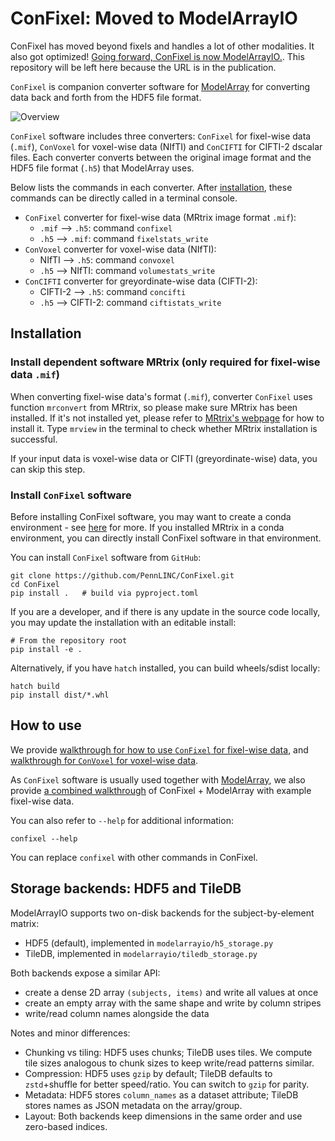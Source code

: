 # ConFixel: Moved to ModelArrayIO

ConFixel has moved beyond fixels and handles a lot of other modalities.
It also got optimized!
[Going forward, ConFixel is now ModelArrayIO.](https://pennlinc.github.io/ModelArrayIO/). 
This repository will be left here because the URL is in the publication.


`ConFixel` is companion converter software for [ModelArray](https://pennlinc.github.io/ModelArray/) for converting data back and forth from the HDF5 file format.

<p align="center">

![Overview](overview_structure.png)

</p>

`ConFixel` software includes three converters: `ConFixel` for fixel-wise data (`.mif`), `ConVoxel` for voxel-wise data (NIfTI) and `ConCIFTI` for CIFTI-2 dscalar files. Each converter converts between the original image format and the HDF5 file format (`.h5`) that ModelArray uses.

Below lists the commands in each converter. After [installation](#installation), these commands can be directly called in a terminal console.

* `ConFixel` converter for fixel-wise data (MRtrix image format `.mif`):
    * `.mif` --> `.h5`: command `confixel`
    * `.h5` --> `.mif`: command `fixelstats_write`
* `ConVoxel` converter for voxel-wise data (NIfTI):
    * NIfTI --> `.h5`: command `convoxel`
    * `.h5` --> NIfTI: command `volumestats_write`
* `ConCIFTI` converter for greyordinate-wise data (CIFTI-2):
    * CIFTI-2 --> `.h5`: command `concifti`
    * `.h5` --> CIFTI-2: command `ciftistats_write`

## Installation
### Install dependent software MRtrix (only required for fixel-wise data `.mif`)
When converting fixel-wise data's format (`.mif`), converter `ConFixel` uses function `mrconvert` from MRtrix, so please make sure MRtrix has been installed. If it's not installed yet, please refer to [MRtrix's webpage](https://www.mrtrix.org/download/) for how to install it. Type `mrview` in the terminal to check whether MRtrix installation is successful.

If your input data is voxel-wise data or CIFTI (greyordinate-wise) data, you can skip this step.

### Install `ConFixel` software
Before installing ConFixel software, you may want to create a conda environment  - see [here](https://pennlinc.github.io/ModelArray/articles/installations.html) for more. If you installed MRtrix in a conda environment, you can directly install ConFixel software in that environment.

You can install `ConFixel` software from `GitHub`:

``` console
git clone https://github.com/PennLINC/ConFixel.git
cd ConFixel
pip install .   # build via pyproject.toml
```

If you are a developer, and if there is any update in the source code locally, you may update the installation with an editable install:

``` console
# From the repository root
pip install -e .
```

Alternatively, if you have `hatch` installed, you can build wheels/sdist locally:

``` console
hatch build
pip install dist/*.whl
```

## How to use
We provide [walkthrough for how to use `ConFixel` for fixel-wise data](notebooks/walkthrough_fixel-wise_data.md), and [walkthrough for `ConVoxel` for voxel-wise data](notebooks/walkthrough_voxel-wise_data.md).

As `ConFixel` software is usually used together with [ModelArray](https://pennlinc.github.io/ModelArray/), we also provide [a combined walkthrough](https://pennlinc.github.io/ModelArray/articles/walkthrough.html) of ConFixel + ModelArray with example fixel-wise data.

You can also refer to `--help` for additional information:
``` console
confixel --help
```
You can replace `confixel` with other commands in ConFixel.

## Storage backends: HDF5 and TileDB

ModelArrayIO supports two on-disk backends for the subject-by-element matrix:

- HDF5 (default), implemented in `modelarrayio/h5_storage.py`
- TileDB, implemented in `modelarrayio/tiledb_storage.py`

Both backends expose a similar API:

- create a dense 2D array `(subjects, items)` and write all values at once
- create an empty array with the same shape and write by column stripes
- write/read column names alongside the data

Notes and minor differences:
- Chunking vs tiling: HDF5 uses chunks; TileDB uses tiles. We compute tile sizes analogous to chunk sizes to keep write/read patterns similar.
- Compression: HDF5 uses `gzip` by default; TileDB defaults to `zstd`+shuffle for better speed/ratio. You can switch to `gzip` for parity.
- Metadata: HDF5 stores `column_names` as a dataset attribute; TileDB stores names as JSON metadata on the array/group.
- Layout: Both backends keep dimensions in the same order and use zero-based indices.
